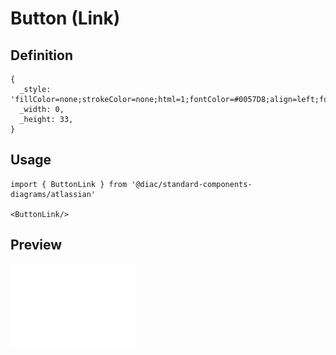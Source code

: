 # Button (Link)

## Definition

```
{
  _style: 'fillColor=none;strokeColor=none;html=1;fontColor=#0057D8;align=left;fontSize=12;sketch=0;',
  _width: 0,
  _height: 33,
}
```

## Usage

```
import { ButtonLink } from '@diac/standard-components-diagrams/atlassian'

<ButtonLink/>
```

## Preview

<img src="./button-link.png" width="200"/>
